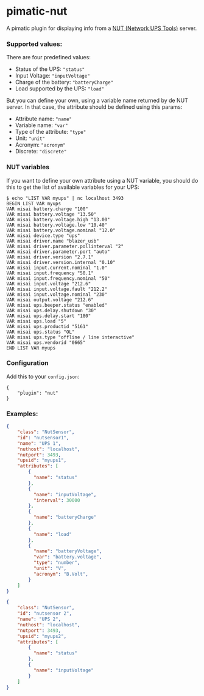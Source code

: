 pimatic-nut
=======================

A pimatic plugin for displaying info from a [NUT (Network UPS Tools)](http://www.networkupstools.org/) server.

### Supported values:

There are four predefined values:

* Status of the UPS: `"status"`
* Input Voltage: `"inputVoltage"`
* Charge of the battery: `"batteryCharge"`
* Load supported by the UPS: `"load"`

But you can define your own, using a variable name returned by de NUT server. In that case, the attribute should be defined using this params:

* Attribute name: `"name"`
* Variable name: `"var"`
* Type of the attribute: `"type"`
* Unit: `"unit"`
* Acronym: `"acronym"`
* Discrete: `"discrete"`

### NUT variables

If you want to define your own attribute using a NUT variable, you should do this to get the list of available variables for your UPS:

```
$ echo "LIST VAR myups" | nc localhost 3493
BEGIN LIST VAR myups
VAR misai battery.charge "100"
VAR misai battery.voltage "13.50"
VAR misai battery.voltage.high "13.00"
VAR misai battery.voltage.low "10.40"
VAR misai battery.voltage.nominal "12.0"
VAR misai device.type "ups"
VAR misai driver.name "blazer_usb"
VAR misai driver.parameter.pollinterval "2"
VAR misai driver.parameter.port "auto"
VAR misai driver.version "2.7.1"
VAR misai driver.version.internal "0.10"
VAR misai input.current.nominal "1.0"
VAR misai input.frequency "50.1"
VAR misai input.frequency.nominal "50"
VAR misai input.voltage "212.6"
VAR misai input.voltage.fault "212.2"
VAR misai input.voltage.nominal "230"
VAR misai output.voltage "212.6"
VAR misai ups.beeper.status "enabled"
VAR misai ups.delay.shutdown "30"
VAR misai ups.delay.start "180"
VAR misai ups.load "5"
VAR misai ups.productid "5161"
VAR misai ups.status "OL"
VAR misai ups.type "offline / line interactive"
VAR misai ups.vendorid "0665"
END LIST VAR myups
```

### Configuration

Add this to your `config.json`:

```
{
    "plugin": "nut"
}
```

### Examples:

```json
{
    "class": "NutSensor",
    "id": "nutsensor1",
    "name": "UPS 1",
    "nuthost": "localhost",
    "nutport": 3493,
    "upsid": "myups1",
    "attributes": [
        {
          "name": "status"
        },
        {
          "name": "inputVoltage",
          "interval": 30000
        },
        {
          "name": "batteryCharge"
        },
        {
          "name": "load"
        },
        {
          "name": "batteryVoltage",
          "var": "battery.voltage",
          "type": "number",
          "unit": "V",
          "acronym": "B.Volt",
        }
    ]
}
```



```json
{
    "class": "NutSensor",
    "id": "nutsensor 2",
    "name": "UPS 2",
    "nuthost": "localhost",
    "nutport": 3493,
    "upsid": "myups2",
    "attributes": [
        {
          "name": "status"
        },
        {
          "name": "inputVoltage"
        }
    ]
}
```
